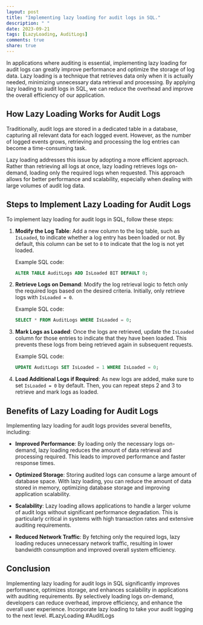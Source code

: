 ```yaml
---
layout: post
title: "Implementing lazy loading for audit logs in SQL."
description: " "
date: 2023-09-21
tags: [LazyLoading, AuditLogs]
comments: true
share: true
---
```


In applications where auditing is essential, implementing lazy loading for audit logs can greatly improve performance and optimize the storage of log data. Lazy loading is a technique that retrieves data only when it is actually needed, minimizing unnecessary data retrieval and processing. By applying lazy loading to audit logs in SQL, we can reduce the overhead and improve the overall efficiency of our application.

## How Lazy Loading Works for Audit Logs

Traditionally, audit logs are stored in a dedicated table in a database, capturing all relevant data for each logged event. However, as the number of logged events grows, retrieving and processing the log entries can become a time-consuming task.

Lazy loading addresses this issue by adopting a more efficient approach. Rather than retrieving all logs at once, lazy loading retrieves logs on-demand, loading only the required logs when requested. This approach allows for better performance and scalability, especially when dealing with large volumes of audit log data.

## Steps to Implement Lazy Loading for Audit Logs

To implement lazy loading for audit logs in SQL, follow these steps:

1. **Modify the Log Table**: Add a new column to the log table, such as `IsLoaded`, to indicate whether a log entry has been loaded or not. By default, this column can be set to `0` to indicate that the log is not yet loaded.

    Example SQL code:
    ```sql
    ALTER TABLE AuditLogs ADD IsLoaded BIT DEFAULT 0;
    ```

2. **Retrieve Logs on Demand**: Modify the log retrieval logic to fetch only the required logs based on the desired criteria. Initially, only retrieve logs with `IsLoaded = 0`.

    Example SQL code:
    ```sql
    SELECT * FROM AuditLogs WHERE IsLoaded = 0;
    ```

3. **Mark Logs as Loaded**: Once the logs are retrieved, update the `IsLoaded` column for those entries to indicate that they have been loaded. This prevents these logs from being retrieved again in subsequent requests.

    Example SQL code:
    ```sql
    UPDATE AuditLogs SET IsLoaded = 1 WHERE IsLoaded = 0;
    ```

4. **Load Additional Logs if Required**: As new logs are added, make sure to set `IsLoaded = 0` by default. Then, you can repeat steps 2 and 3 to retrieve and mark logs as loaded.

## Benefits of Lazy Loading for Audit Logs

Implementing lazy loading for audit logs provides several benefits, including:

- **Improved Performance**: By loading only the necessary logs on-demand, lazy loading reduces the amount of data retrieval and processing required. This leads to improved performance and faster response times.

- **Optimized Storage**: Storing audited logs can consume a large amount of database space. With lazy loading, you can reduce the amount of data stored in memory, optimizing database storage and improving application scalability.

- **Scalability**: Lazy loading allows applications to handle a larger volume of audit logs without significant performance degradation. This is particularly critical in systems with high transaction rates and extensive auditing requirements.

- **Reduced Network Traffic**: By fetching only the required logs, lazy loading reduces unnecessary network traffic, resulting in lower bandwidth consumption and improved overall system efficiency.

## Conclusion

Implementing lazy loading for audit logs in SQL significantly improves performance, optimizes storage, and enhances scalability in applications with auditing requirements. By selectively loading logs on-demand, developers can reduce overhead, improve efficiency, and enhance the overall user experience. Incorporate lazy loading to take your audit logging to the next level. #LazyLoading #AuditLogs